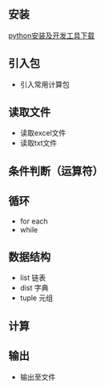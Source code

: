 ## 安装
[python安装及开发工具下载](https://www.runoob.com/python/python-install.html)
## 引入包
* 引入常用计算包
## 读取文件
* 读取excel文件
* 读取txt文件

## 条件判断（运算符）

## 循环

* for each
* while

## 数据结构
* list 链表
* dist 字典
* tuple 元组

## 计算

## 输出
* 输出至文件

